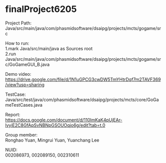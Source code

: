 # finalProject6205
Project Path:  
Java/src/main/java/com/phasmidsoftware/dsaipg/projects/mcts/gogame/src

How to run:  
1.mark Java/src/main/java as Sources root  
2.run Java/src/main/java/com/phasmidsoftware/dsaipg/projects/mcts/gogame/src/GoGameGUI_B.java

Demo video:  
https://drive.google.com/file/d/1N1uGPCG3cwDW5TmYHtrDqf7m2TAVF369/view?usp=sharing

TestCase:  
Java/src/test/java/com/phasmidsoftware/dsaipg/projects/mcts/core/GoGameTestCases.java

Report:  
https://docs.google.com/document/d/110lmKaK4pUjEAr-lvyiE2C8GfApSvNBNpGSOUOqjo6g/edit?tab=t.0

Group member:  
Ronghao Yuan, Mingrui Yuan, Yuanchang Lee  

NUID:  
002086973, 002089150, 002310611
